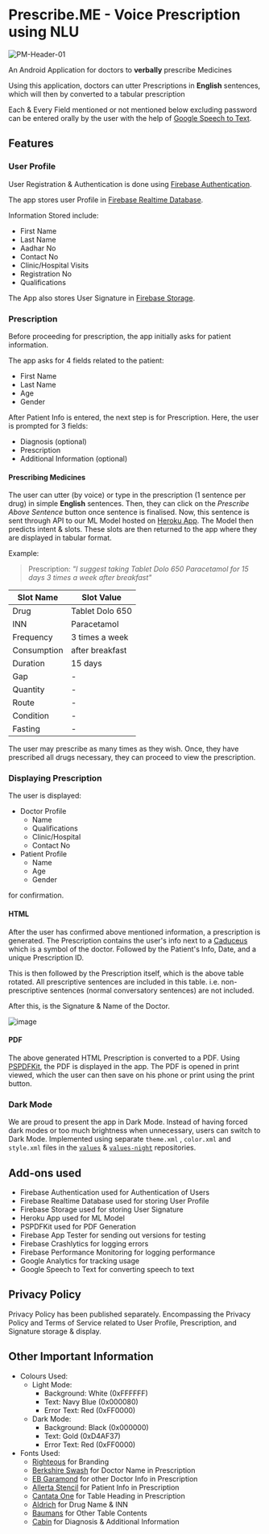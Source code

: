 # Prescribe.ME - Voice Prescription using NLU

![PM-Header-01](https://user-images.githubusercontent.com/96186273/151930633-2cfde444-eebe-4c7f-8cbe-6cb962e69b00.jpg)

An Android Application for doctors to **verbally** prescribe Medicines

Using this application, doctors can utter Prescriptions in **English** sentences, which will then by converted to a tabular prescription

Each & Every Field mentioned or not mentioned below excluding password can be entered orally by the user with the help of [Google Speech to Text](https://cloud.google.com/speech-to-text).

## Features

### User Profile

User Registration & Authentication is done using [Firebase Authentication](https://firebase.google.com/docs/auth).

The app stores user Profile in [Firebase Realtime Database](https://firebase.google.com/docs/database).

Information Stored include:

* First Name
* Last Name
* Aadhar No
* Contact No
* Clinic/Hospital Visits
* Registration No
* Qualifications

The App also stores User Signature in [Firebase Storage](https://firebase.google.com/docs/storage).

### Prescription

Before proceeding for prescription, the app initially asks for patient information.

The app asks for 4 fields related to the patient:

* First Name
* Last Name
* Age
* Gender

After Patient Info is entered, the next step is for Prescription.
Here, the user is prompted for 3 fields:

* Diagnosis (optional)
* Prescription
* Additional Information (optional)

#### **Prescribing Medicines**

The user can utter (by voice) or type in the prescription (1 sentence per drug) in simple **English** sentences. Then, they can click on the _Prescribe Above Sentence_ button once sentence is finalised. Now, this sentence is sent through API to our ML Model hosted on [Heroku App](https://devcenter.heroku.com/). The Model then predicts intent & slots. These slots are then returned to the app where they are displayed in tabular format.

Example:

> Prescription: _"I suggest taking Tablet Dolo 650 Paracetamol for 15 days 3 times a week after breakfast"_

|Slot Name|Slot Value|
|---------|----------|
|Drug|Tablet Dolo 650|
|INN|Paracetamol|
|Frequency|3 times a week|
|Consumption|after breakfast|
|Duration|15 days|
|Gap|-|
|Quantity|-|
|Route|-|
|Condition|-|
|Fasting|-|

The user may prescribe as many times as they wish. Once, they have prescribed all drugs necessary, they can proceed to view the prescription.

### Displaying Prescription

The user is displayed:

* Doctor Profile
  * Name
  * Qualifications
  * Clinic/Hospital
  * Contact No
* Patient Profile
  * Name
  * Age
  * Gender

for confirmation.

#### **HTML**

After the user has confirmed above mentioned information, a prescription is generated. The Prescription contains the user's info next to a [Caduceus](https://en.wikipedia.org/wiki/Caduceus) which is a symbol of the doctor. Followed by the Patient's Info, Date, and a unique Prescription ID.

This is then followed by the Prescription itself, which is the above table rotated. All prescriptive sentences are included in this table. i.e. non-prescriptive sentences (normal conversatory sentences) are not included.

After this, is the Signature & Name of the Doctor.

![image](https://user-images.githubusercontent.com/96186273/151956042-bb13f903-c3fb-4b66-96de-7de5c5fd783c.png)


#### **PDF**

The above generated HTML Prescription is converted to a PDF. Using [PSPDFKit](https://pspdfkit.com/), the PDF is displayed in the app. The PDF is opened in print viewed, which the user can then save on his phone or print using the print button.

### Dark Mode

We are proud to present the app in Dark Mode. Instead of having forced dark modes or too much brightness when unnecessary, users can switch to Dark Mode. Implemented using separate `theme.xml` , `color.xml` and `style.xml` files in the [`values`](https://github.com/me-prescribe/Prescribe.ME/tree/master/app/src/main/res/values) & [`values-night`](https://github.com/me-prescribe/Prescribe.ME/tree/master/app/src/main/res/values-night) repositories.

## Add-ons used

* Firebase Authentication used for Authentication of Users
* Firebase Realtime Database used for storing User Profile
* Firebase Storage used for storing User Signature
* Heroku App used for ML Model
* PSPDFKit used for PDF Generation
* Firebase App Tester for sending out versions for testing
* Firebase Crashlytics for logging errors
* Firebase Performance Monitoring for logging performance
* Google Analytics for tracking usage
* Google Speech to Text for converting speech to text

## Privacy Policy

Privacy Policy has been published separately. Encompassing the Privacy Policy and Terms of Service related to User Profile, Prescription, and Signature storage & display.

## Other Important Information

* Colours Used:
  * Light Mode:
    * Background: White (0xFFFFFF)
    * Text: Navy Blue (0x000080)
    * Error Text: Red (0xFF0000)
  * Dark Mode:
    * Background: Black (0x000000)
    * Text: Gold (0xD4AF37)
    * Error Text: Red (0xFF0000)
* Fonts Used:
  * [Righteous](https://fonts.google.com/specimen/Righteous) for Branding
  * [Berkshire Swash](https://fonts.google.com/specimen/Berkshire+Swash) for Doctor Name in Prescription
  * [EB Garamond](https://fonts.google.com/specimen/EB+Garamond) for other Doctor Info in Prescription
  * [Allerta Stencil](https://fonts.google.com/specimen/Allerta+Stencil) for Patient Info in Prescription
  * [Cantata One](https://fonts.google.com/specimen/Cantata+One) for Table Heading in Prescription
  * [Aldrich](https://fonts.google.com/specimen/Aldrich) for Drug Name & INN
  * [Baumans](https://fonts.google.com/specimen/Baumans) for Other Table Contents
  * [Cabin](https://fonts.google.com/specimen/Cabin) for Diagnosis & Additional Information
